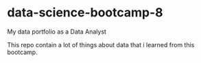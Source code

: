 # data-science-bootcamp-8
My data portfolio as a Data Analyst

This repo contain a lot of things about data that i learned from this bootcamp.
